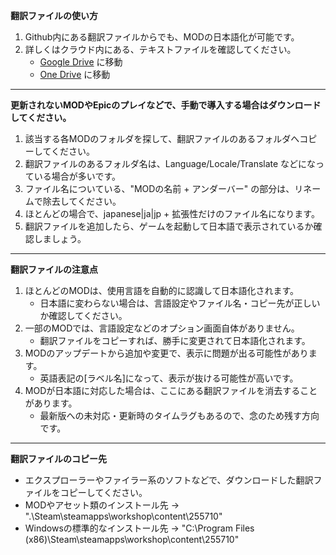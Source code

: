 **翻訳ファイルの使い方**

1. Github内にある翻訳ファイルからでも、MODの日本語化が可能です。
1. 詳しくはクラウド内にある、テキストファイルを確認してください。
    - [Google Drive](https://drive.google.com/drive/folders/13cCZ_7Rjl5MF67cwMrYMYlSfuIVL9_3b?usp=sharing) に移動
    - [One Drive](https://1drv.ms/f/s!ApPQKe2pLFHJvC1dCPsOAtxQn-Pq) に移動

---

**更新されないMODやEpicのプレイなどで、手動で導入する場合はダウンロードしてください。**

1. 該当する各MODのフォルダを探して、翻訳ファイルのあるフォルダへコピーしてください。
1. 翻訳ファイルのあるフォルダ名は、Language/Locale/Translate などになっている場合が多いです。
1. ファイル名についている、"MODの名前 + アンダーバー" の部分は、リネームで除去してください。
1. ほとんどの場合で、japanese|ja|jp + 拡張性だけのファイル名になります。
1. 翻訳ファイルを追加したら、ゲームを起動して日本語で表示されているか確認しましょう。

---

**翻訳ファイルの注意点**

1. ほとんどのMODは、使用言語を自動的に認識して日本語化されます。
    - 日本語に変わらない場合は、言語設定やファイル名・コピー先が正しいか確認してください。
1. 一部のMODでは、言語設定などのオプション画面自体がありません。
    - 翻訳ファイルをコピーすれば、勝手に変更されて日本語化されます。
1. MODのアップデートから追加や変更で、表示に問題が出る可能性があります。
    - 英語表記の[ラベル名]になって、表示が抜ける可能性が高いです。
1. MODが日本語に対応した場合は、ここにある翻訳ファイルを消去することがあります。
    - 最新版への未対応・更新時のタイムラグもあるので、念のため残す方向です。

---

**翻訳ファイルのコピー先**

- エクスプローラーやファイラー系のソフトなどで、ダウンロードした翻訳ファイルをコピーしてください。
- MODやアセット類のインストール先 → ".\Steam\steamapps\workshop\content\255710"
- Windowsの標準的なインストール先 → "C:\Program Files (x86)\Steam\steamapps\workshop\content\255710"
